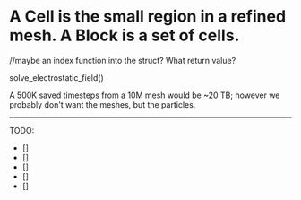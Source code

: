 # A Cell is the small region in a refined mesh. A Block is a set of cells.


//maybe an index function into the struct? What return value?

solve_electrostatic_field()


A 500K saved timesteps from a 10M mesh would be ~20 TB; however we probably don't want the meshes, but the particles.


--------------------------

TODO:

- []
- []
- []
- []
- []
